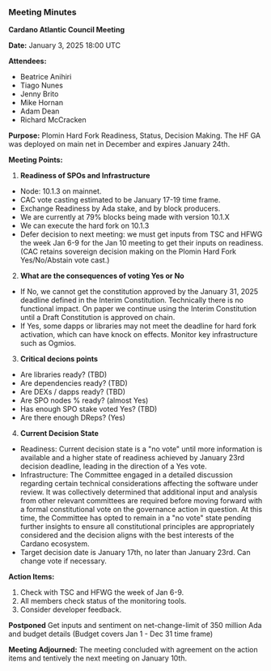 ### Meeting Minutes

**Cardano Atlantic Council Meeting**

**Date:** January 3, 2025 18:00 UTC

**Attendees:** 
- Beatrice Anihiri
- Tiago Nunes
- Jenny Brito
- Mike Hornan
- Adam Dean
- Richard McCracken

**Purpose:** 
Plomin Hard Fork Readiness, Status, Decision Making. The HF GA was deployed on main net in December and expires January 24th.

**Meeting Points:**

1. **Readiness of SPOs and Infrastructure**
 - Node: 10.1.3 on mainnet.
 - CAC vote casting estimated to be January 17-19 time frame.
 - Exchange Readiness by Ada stake, and by block producers.
 - We are currently at 79% blocks being made with version 10.1.X
 - We can execute the hard fork on 10.1.3
 - Defer decision to next meeting: we must get inputs from TSC and HFWG the week Jan 6-9 for the Jan 10 meeting to get their inputs on readiness. (CAC retains sovereign decision making on the Plomin Hard Fork Yes/No/Abstain vote cast.)

2. **What are the consequences of voting Yes or No**
 - If No, we cannot get the constitution approved by the January 31, 2025 deadline defined in the Interim Constitution. Technically there is no functional impact. On paper we continue using the Interim Constitution until a Draft Constitution is approved on chain.
 - If Yes, some dapps or libraries may not meet the deadline for hard fork activation, which can have knock on effects. Monitor key infrastructure such as Ogmios.
 
3. **Critical decions points**
 - Are libraries ready? (TBD)
 - Are dependencies ready? (TBD)
 - Are DEXs / dapps ready? (TBD)
 - Are SPO nodes % ready? (almost Yes)
 - Has enough SPO stake voted Yes? (TBD)
 - Are there enough DReps? (Yes)

4. **Current Decision State**
 - Readiness: Current decision state is a "no vote" until more information is available and a higher state of readiness achieved by January 23rd decision deadline, leading in the direction of a Yes vote.
 - Infrastructure: The Committee engaged in a detailed discussion regarding certain technical considerations affecting the software under review. It was collectively determined that additional input and analysis from other relevant committees are required before moving forward with a formal constitutional vote on the governance action in question. At this time, the Committee has opted to remain in a "no vote" state pending further insights to ensure all constitutional principles are appropriately considered and the decision aligns with the best interests of the Cardano ecosystem.
 - Target decision date is January 17th, no later than January 23rd. Can change vote if necessary.

**Action Items:**
1. Check with TSC and HFWG the week of Jan 6-9.
2. All members check status of the monitoring tools.
3. Consider developer feedback.

**Postponed** Get inputs and sentiment on net-change-limit of 350 million Ada  and budget details (Budget covers Jan 1 - Dec 31 time frame)

**Meeting Adjourned:**
The meeting concluded with agreement on the action items and tentively the next meeting on January 10th.
